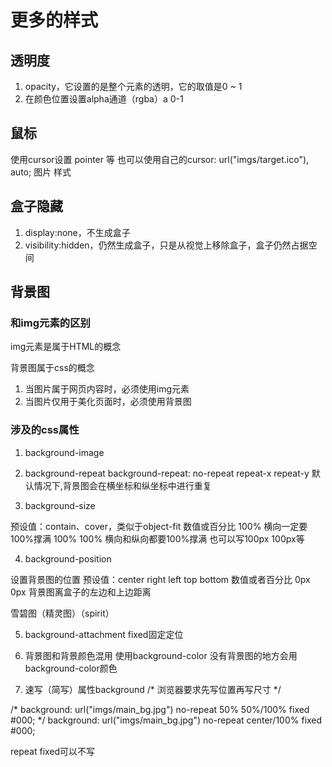 # 更多的样式

## 透明度

1. opacity，它设置的是整个元素的透明，它的取值是0 ~ 1
2. 在颜色位置设置alpha通道（rgba）a 0-1 

## 鼠标

使用cursor设置 pointer 等
也可以使用自己的cursor: url("imgs/target.ico"), auto; 图片 样式

## 盒子隐藏

1. display:none，不生成盒子
2. visibility:hidden，仍然生成盒子，只是从视觉上移除盒子，盒子仍然占据空间


## 背景图

### 和img元素的区别
img元素是属于HTML的概念

背景图属于css的概念

1. 当图片属于网页内容时，必须使用img元素
2. 当图片仅用于美化页面时，必须使用背景图

### 涉及的css属性
1. background-image
2. background-repeat
background-repeat: no-repeat
repeat-x repeat-y
默认情况下,背景图会在横坐标和纵坐标中进行重复

3. background-size

预设值：contain、cover，类似于object-fit
数值或百分比
100% 横向一定要100%撑满
100% 100% 横向和纵向都要100%撑满    也可以写100px 100px等

4. background-position

设置背景图的位置
预设值：center right left top bottom
数值或者百分比
0px 0px  背景图离盒子的左边和上边距离

雪碧图（精灵图）（spirit）

5. background-attachment
fixed固定定位


6. 背景图和背景颜色混用
使用background-color 没有背景图的地方会用background-color颜色

7. 速写（简写）属性background
/* 浏览器要求先写位置再写尺寸 */

 /* background: url("imgs/main_bg.jpg") no-repeat 50% 50%/100% fixed #000; */
background: url("imgs/main_bg.jpg") no-repeat center/100% fixed #000;

repeat fixed可以不写
            

